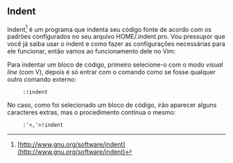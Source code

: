 Indent
------

Indent[^1] é um programa que indenta seu código fonte de
acordo com os padrões configurados no seu arquivo
HOME/.indent.pro. Vou pressupor que você já saiba usar o
indent e como fazer as configurações necessárias para ele
funcionar, então vamos ao funcionamento dele no Vim:

Para indentar um bloco de código, primeiro selecione-o com o modo
*visual line* (com V), depois é só entrar com
o comando como se fosse qualquer outro comando externo:

         :!indent

No caso, como foi selecionado um bloco de código, irão aparecer alguns
caracteres extras, mas o procedimento continua o mesmo:

         :'<,'>!indent

[^1]: [http://www.gnu.org/software/indent](http://www.gnu.org/software/indent)

